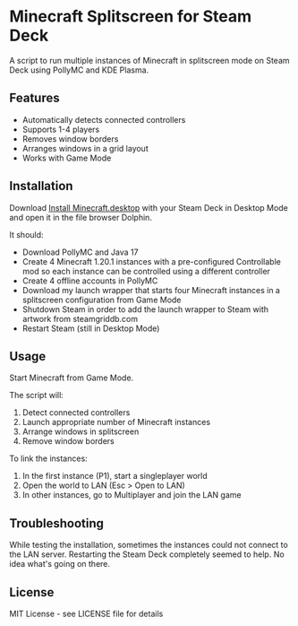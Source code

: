 # Minecraft Splitscreen for Steam Deck

A script to run multiple instances of Minecraft in splitscreen mode on Steam Deck using PollyMC and KDE Plasma.

## Features

- Automatically detects connected controllers
- Supports 1-4 players
- Removes window borders
- Arranges windows in a grid layout
- Works with Game Mode

## Installation

Download [Install Minecraft.desktop](https://raw.githubusercontent.com/ArnoldSmith86/minecraft-splitscreen/refs/heads/main/Install%20Minecraft.desktop) with your Steam Deck in Desktop Mode and open it in the file browser Dolphin.

It should:
- Download PollyMC and Java 17
- Create 4 Minecraft 1.20.1 instances with a pre-configured Controllable mod so each instance can be controlled using a different controller
- Create 4 offline accounts in PollyMC
- Download my launch wrapper that starts four Minecraft instances in a splitscreen configuration from Game Mode
- Shutdown Steam in order to add the launch wrapper to Steam with artwork from steamgriddb.com
- Restart Steam (still in Desktop Mode)

## Usage

Start Minecraft from Game Mode.

The script will:
1. Detect connected controllers
2. Launch appropriate number of Minecraft instances
3. Arrange windows in splitscreen
4. Remove window borders

To link the instances:
1. In the first instance (P1), start a singleplayer world
2. Open the world to LAN (Esc > Open to LAN)
3. In other instances, go to Multiplayer and join the LAN game

## Troubleshooting

While testing the installation, sometimes the instances could not connect to the LAN server. Restarting the Steam Deck completely seemed to help. No idea what's going on there.

## License

MIT License - see LICENSE file for details 